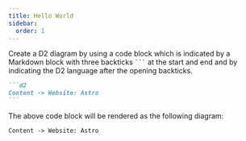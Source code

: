 ```yaml
---
title: Hello World
sidebar:
  order: 1
---
```


Create a D2 diagram by using a code block which is indicated by a Markdown block with three backticks <code>```</code> at the start and end and by indicating the D2 language after the opening backticks.

````md title="src/content/docs/example.md"
```d2
Content -> Website: Astro
```
````

The above code block will be rendered as the following diagram:

```d2
Content -> Website: Astro
```
